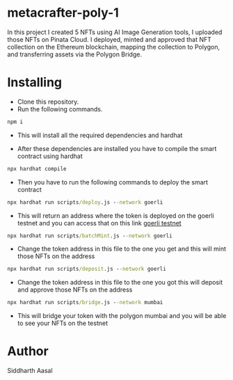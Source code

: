 # metacrafter-poly-1

In this project I created 5 NFTs using AI Image Generation tools, I uploaded those NFTs on Pinata Cloud.
I deployed, minted and approved that NFT collection on the Ethereum blockchain, mapping the collection to Polygon, and transferring assets via the Polygon Bridge.

# Installing

* Clone this repository.
* Run the following commands.

```cmd
npm i
```
* This will install all the required dependencies and hardhat

* After these dependencies are installed you have to compile the smart contract using hardhat
```cmd
npx hardhat compile
```
* Then you have to run the following commands to deploy the smart contract
```cmd
npx hardhat run scripts/deploy.js --network goerli
```
* This will return an address where the token is deployed on the goerli testnet and you can access that on this link
[goerli testnet](https://goerli.etherscan.io/)
```cmd
npx hardhat run scripts/batchMint.js --network goerli
```
* Change the token address in this file to the one you get and this will mint those NFTs on the address 
```cmd
npx hardhat run scripts/deposit.js --network goerli
```
* Change the token address in this file to the one you got this will deposit and approve those NFTs on the address 
```cmd
npx hardhat run scripts/bridge.js --network mumbai
```
* This will bridge your token with the polygon mumbai and you will be able to see your NFTs on the testnet

# Author
Siddharth Aasal

  
